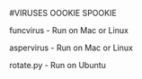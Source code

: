 #VIRUSES OOOKIE SPOOKIE

funcvirus - Run on Mac or Linux

aspervirus - Run on Mac or Linux

rotate.py - Run on Ubuntu
